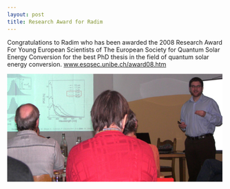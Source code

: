 ```yaml
---
layout: post
title: Research Award for Radim
---
```


Congratulations to Radim who has been awarded the 2008 Research Award For Young European Scientists of The European Society for Quantum Solar Energy Conversion for the best PhD thesis in the  field of quantum solar energy conversion.
www.esqsec.unibe.ch/award08.htm 

![Radim during his award lecture at the Quantsol 2009 Winterworkshop in Rauris (Austria).](img/Radim_talk_2_web.jpg)